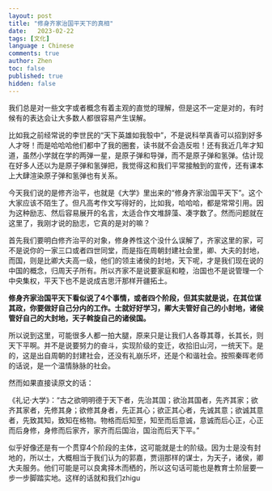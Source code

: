 ```yaml
---
layout: post
title: "修身齐家治国平天下的真相"
date:   2023-02-22
tags: [文化]
language : Chinese
comments: true
author: Zhen
toc: false
published: true
hidden: false
---
```

我们总是对一些文字或者概念有着主观的直觉的理解，但是这不一定是对的，有时候有的表达会让大多数人都很容易产生误解。

比如我之前经常说的李世民的“天下英雄如我彀中”，不是说科举真香可以招到好多人才呀！而是哈哈哈他们都中了我的圈套，读书就不会造反啦！还有我近几年才知道，虽然小学就在学的两弹一星，是原子弹和导弹，而不是原子弹和氢弹。估计现在好多人还以为是原子弹和氢弹把，我觉得这和我们平常接触到的宣传，还有课本上大肆渲染原子弹和氢弹也有关系。

今天我们说的是修齐治平，也就是《大学》里出来的“修身齐家治国平天下”。这个大家应该不陌生了。但凡高考作文写得好的，比如我，哈哈哈，都是常常引用。因为这种励志、然后容易展开的名言，太适合作文堆辞藻、凑字数了。然而问题就在这里了，我刚才说的励志，它真的是对的嘛？

首先我们要明白修齐治平的对象，修身养性这个没什么误解了，齐家这里的家，可不是说你的一家三口或者四世同堂，而是指在周朝封建社会里，卿、大夫的封地，而国，则是比卿大夫高一级，他们的领主诸侯的封地，天下呢，才是我们现在说的中国的概念，归周天子所有。所以齐家不是说要家庭和睦，治国也不是说管理一个中央集权，平天下也不是说成吉思汗那样开疆拓土。

**修身齐家治国平天下看似说了4个事情，或者四个阶段，但其实就是说，在其位谋其政，你要做好自己分内的工作。士就好好学习，卿大夫管好自己的小封地，诸侯管好自己的大封地，天子斡旋自己的诸侯国。**

所以说到这里，可能很多人都一拍大腿，原来只是让我们人各尊其尊，长其长，则天下平啊。并不是说要努力的奋斗，实现阶级的变迁，收拾旧山河，一统天下。是的，这是出自周朝的封建社会，还没有礼崩乐坏，还是个和谐社会。按照秦晖老师的话说，是一个温情脉脉的社会。

然而如果直接读原文的话：

《礼记·大学》：“古之欲明明德于天下者，先治其国；欲治其国者，先齐其家；欲齐其家者，先修其身；欲修其身者，先正其心；欲正其心者，先诚其意；欲诚其意者，先致其知，致知在格物。物格而后知至，知至而后意诚，意诚而后心正，心正而后身修，身修而后家齐，家齐而后国治，国治而后天下平。”

似乎好像还是有一个贯穿4个阶段的主体，这可能就是士的阶级。因为士是没有封地的，所以士，大概相当于我们认为的郭嘉，贾诩那样的谋士，为天子，诸侯，卿大夫服务。他们可能是可以良禽择木而栖的，所以这句话可能也是教育士阶层要一步一步脚踏实地。这样的话就和我们zhigu
<!--stackedit_data:
eyJoaXN0b3J5IjpbOTQ1MDQzMTM3LC04OTY4ODU0ODldfQ==
-->